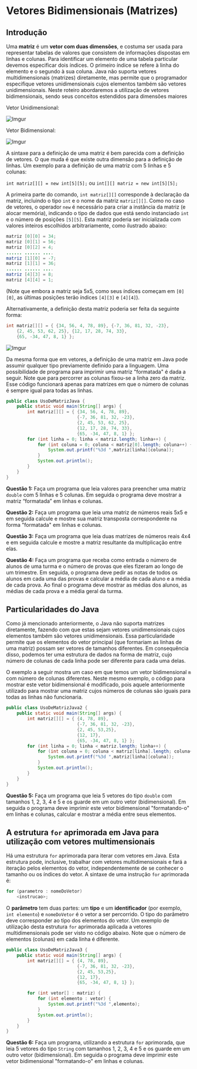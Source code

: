 # Vetores Bidimensionais (Matrizes)

## Introdução
Uma **matriz** é um **vetor com duas dimensões**, e costuma ser usada para representar tabelas de valores que consistem de informações dispostas em linhas e colunas. Para identificar um elemento de uma tabela particular devemos especificar dois índices. O primeiro índice se refere à linha do elemento e o segundo à sua coluna. Java não suporta vetores multidimensionais (matrizes) diretamente, mas permite que o programador especifique vetores unidimensionais cujos elementos também são vetores unidimensionais. Neste roteiro abordaremos a utilização de vetores bidimensionais, sendo seus conceitos estendidos para 
dimensões maiores

Vetor Unidimensional:

![Imgur](https://i.imgur.com/EQkW91o.png)

Vetor Bidimensional:

![Imgur](https://i.imgur.com/dzFnpLK.png)

A sintaxe para a definição de uma matriz é bem parecida com a definição de vetores. O que muda é que existe outra dimensão para a definição de linhas. Um exemplo para a definição de uma matriz com 5 linhas e 5 colunas:

`int matriz[][] = new int[5][5];` ou `int[][] matriz = new int[5][5];`

A primeira parte do comando, `int matriz[][]` corresponde à declaração da matriz, incluindo o tipo `int` e o nome da matriz `matriz[][]`. Como no caso de vetores, o operador `new` é necessário para criar a instância da matriz (e alocar memória), indicando o tipo de dados que está sendo instanciado `int` e o número de posições `[5][5]`. Esta matriz poderia ser inicializada com valores inteiros escolhidos arbitrariamente, como ilustrado abaixo:

```java
matriz [0][0] = 34;
matriz [0][1] = 56;
matriz [0][2] = 4;
...... ...... ....
matriz [1][0] = -7;
matriz [1][1] = 36;
...... ...... ....
matriz [4][3] = 8;
matriz [4][4] = 1;
```

(Note que embora a matriz seja 5x5, como seus índices começam em `[0][0]`, as últimas posições terão índices `[4][3]` e `[4][4]`).

Alternativamente, a definição desta matriz poderia ser feita da seguinte forma:

```java
int matriz[][] = { {34, 56, 4, 78, 89}, {-7, 36, 81, 32, -23},
    {2, 45, 53, 62, 25}, {12, 17, 28, 74, 33},
    {65, -34, 47, 8, 1} };
```

![Imgur](https://i.imgur.com/u92kFrA.png)

Da mesma forma que em vetores, a definição de uma matriz em Java pode assumir qualquer tipo previamente definido para a linguagem. Uma possibilidade de programa para imprimir uma matriz "formatada" é dada a seguir. Note que para percorrer as colunas fixou-se a linha zero da matriz. Esse código funcionará apenas para matrizes em que o número de colunas é sempre igual para todas as linhas.

```java
public class UsoDeMatrizJava {
    public static void main(String[] args) {
        int matriz[][] = { {34, 56, 4, 78, 89},
                           {-7, 36, 81, 32, -23},
                           {2, 45, 53, 62, 25},
                           {12, 17, 28, 74, 33},
                           {65, -34, 47, 8, 1} };
        for (int linha = 0; linha < matriz.length; linha++) {
            for (int coluna = 0; coluna < matriz[0].length; coluna++) {
                System.out.printf("%3d ",matriz[linha][coluna]);
            }
            System.out.println();
        }
    }
}
```

**Questão 1:** Faça um programa que leia valores para preencher uma matriz `double` com 5 linhas e 5 colunas. Em seguida o programa deve mostrar a matriz “formatada” em linhas e colunas.

**Questão 2:** Faça um programa que leia uma matriz de números reais 5x5 e em seguida calcule e mostre sua matriz transposta correspondente na forma "formatada" em linhas e colunas. 

**Questão 3:** Faça um programa que leia duas matrizes de números reais 4x4 e em seguida calcule e mostre a matriz resultante da multiplicação entre elas. 

**Questão 4:** Faça um programa que receba como entrada o número de alunos de uma turma e o número de provas que eles fizeram ao longo de um trimestre. Em seguida, o programa deve pedir as notas de todos os alunos em cada uma das provas e calcular a média de cada aluno e a média de cada prova. Ao final o programa deve mostrar as médias dos alunos, as médias de cada prova e a média geral da turma. 

## Particularidades do Java
Como já mencionado anteriormente, o Java não suporta matrizes diretamente, fazendo com que estas sejam vetores unidimensionais cujos elementos também são vetores unidimensionais. Essa particularidade permite que os elementos do vetor principal (que formariam as linhas de uma matriz) possam ser vetores de tamanhos diferentes. Em consequência disso, podemos ter uma estrutura de dados na forma de matriz, cujo número de colunas de cada linha pode ser diferente para cada uma delas.

O exemplo a seguir mostra um caso em que temos um vetor bidimensional `m` com número de colunas diferentes. Neste  mesmo  exemplo,  o  código  para  mostrar  este  vetor  bidimensional  é  modificado,  pois aquele anteriormente utilizado para mostrar uma matriz cujos números de colunas são iguais para todas as linhas não funcionaria.

```java
public class UsoDeMatrizJava2 {
    public static void main(String[] args) {
        int matriz[][] = { {4, 78, 89},
                           {-7, 36, 81, 32, -23},
                           {2, 45, 53,25},
                           {12, 17},
                           {65, -34, 47, 8, 1} };
        for (int linha = 0; linha < matriz.length; linha++) {
            for (int coluna = 0; coluna < matriz[linha].length; coluna++) {
                System.out.printf("%3d ",matriz[linha][coluna]);
            }
            System.out.println();
        }
    }
}
```

**Questão 5:** Faça um programa que leia 5 vetores do tipo `double` com tamanhos 1, 2, 3, 4 e 5 e os guarde em um outro vetor (bidimensional). Em seguida o programa deve imprimir este vetor bidimensional "formatando-o" em linhas e colunas, calcular e mostrar a média entre seus elementos.

## A estrutura `for` aprimorada em Java para utilização com vetores multimensionais

Há uma estrutura `for` aprimorada para iterar com vetores em Java. Esta estrutura pode, inclusive, trabalhar com vetores multidimensionais e fará a iteração pelos elementos do vetor, independentemente de se conhecer o tamanho ou os índices do vetor. A sintaxe de uma instrução `for` aprimorada é:

```java
for (parametro : nomeDoVetor)
    <instrucao>;
```

O **parâmetro** tem duas partes: um **tipo** e um **identificador** (por exemplo, `int elemento`) e `nomeDoVetor` é o vetor a ser percorrido. O tipo do parâmetro deve corresponder ao tipo dos elementos do vetor. Um exemplo de utilização desta estrutura `for` aprimorada aplicada a vetores multidimensionais pode ser visto no código abaixo. Note que o número de elementos (colunas) em cada linha é diferente.

```java
public class UsoDeMatrizJava3 {
    public static void main(String[] args) {
        int matriz[][] = { {4, 78, 89},
                           {-7, 36, 81, 32, -23},
                           {2, 45, 53,25},
                           {12, 17},
                           {65, -34, 47, 8, 1} };

        for (int vetor[] : matriz) {
            for (int elemento : vetor) {
                System.out.printf("%3d ",elemento);
            }
            System.out.println();
        }
    }
}
```

**Questão 6:** Faça um programa, utilizando a estrutura `for` aprimorada, que leia 5 vetores do tipo `String` com tamanhos 1, 2, 3, 4 e 5 e os guarde em um outro vetor (bidimensional). Em seguida o programa deve imprimir este vetor bidimensional "formatando-o" em linhas e colunas. 


